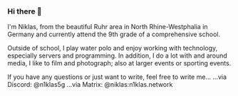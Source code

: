 ### Hi there 👋

<!--
**n1klas5g/n1klas5g** is a ✨ _special_ ✨ repository because its `README.md` (this file) appears on your GitHub profile.

Here are some ideas to get you started:

- 🔭 I’m currently working on ...
- 🌱 I’m currently learning ...
- 👯 I’m looking to collaborate on ...
- 🤔 I’m looking for help with ...
- 💬 Ask me about ...
- 📫 How to reach me: ...
- 😄 Pronouns: ...
- ⚡ Fun fact: ...
-->

I'm Niklas, from the beautiful Ruhr area in North Rhine-Westphalia in Germany and currently attend the 9th grade of a comprehensive school.

Outside of school, I play water polo and enjoy working with technology, especially servers and programming.
In addition, I do a lot with and around media, I like to film and photograph; also at larger events or sporting events.

If you have any questions or just want to write, feel free to write me...
...via Discord: @n1klas5g
...via Matrix: @niklas:n1klas.network
